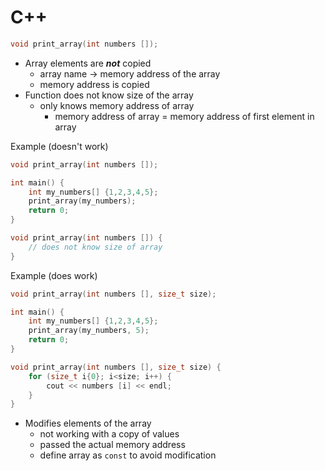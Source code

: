 # C++

```c
void print_array(int numbers []);
```

- Array elements are ***not*** copied
	- array name -> memory address of the array
	- memory address is copied
- Function does not know size of the array
	- only knows memory address of array 
		- memory address of array = memory address of first element in array

Example (doesn't work)

```c
void print_array(int numbers []);

int main() {
	int my_numbers[] {1,2,3,4,5};
	print_array(my_numbers);
	return 0;
}

void print_array(int numbers []) {
	// does not know size of array
}
```

Example (does work)

```c
void print_array(int numbers [], size_t size);

int main() {
	int my_numbers[] {1,2,3,4,5};
	print_array(my_numbers, 5);
	return 0;
}

void print_array(int numbers [], size_t size) {
	for (size_t i{0}; i<size; i++) {
		cout << numbers [i] << endl;
	}
}
```

- Modifies elements of the array
	- not working with a copy of values
	- passed the actual memory address
	- define array as `const` to avoid modification